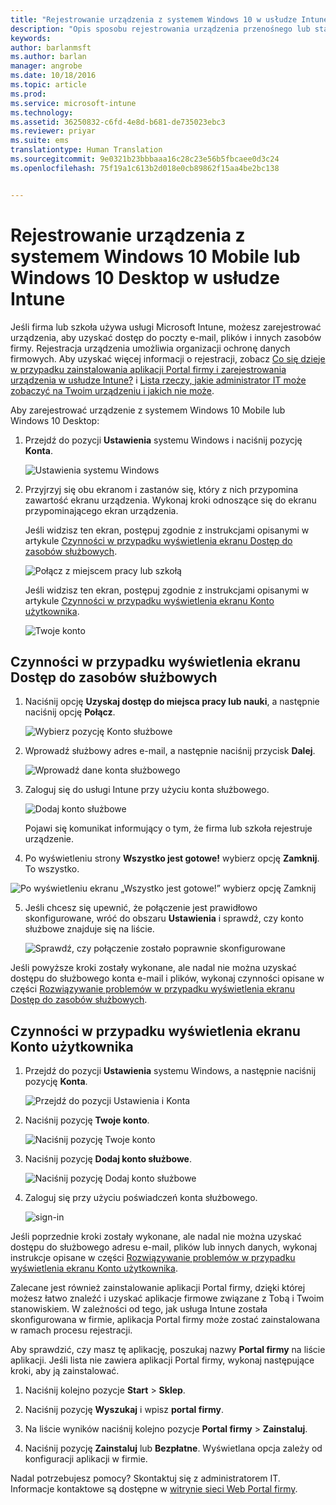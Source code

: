 ```yaml
---
title: "Rejestrowanie urządzenia z systemem Windows 10 w usłudze Intune | Microsoft Intune"
description: "Opis sposobu rejestrowania urządzenia przenośnego lub stacjonarnego z systemem Windows 10 w usłudze Intune"
keywords: 
author: barlanmsft
ms.author: barlan
manager: angrobe
ms.date: 10/18/2016
ms.topic: article
ms.prod: 
ms.service: microsoft-intune
ms.technology: 
ms.assetid: 36250832-c6fd-4e8d-b681-de735023ebc3
ms.reviewer: priyar
ms.suite: ems
translationtype: Human Translation
ms.sourcegitcommit: 9e0321b23bbbaaa16c28c23e56b5fbcaee0d3c24
ms.openlocfilehash: 75f19a1c613b2d018e0cb89862f15aa4be2bc138


---
```



# <a name="enroll-your-windows-10-mobile-or-windows-10-desktop-device-in-intune"></a>Rejestrowanie urządzenia z systemem Windows 10 Mobile lub Windows 10 Desktop w usłudze Intune

Jeśli firma lub szkoła używa usługi Microsoft Intune, możesz zarejestrować urządzenia, aby uzyskać dostęp do poczty e-mail, plików i innych zasobów firmy. Rejestracja urządzenia umożliwia organizacji ochronę danych firmowych. Aby uzyskać więcej informacji o rejestracji, zobacz [Co się dzieje w przypadku zainstalowania aplikacji Portal firmy i zarejestrowania urządzenia w usłudze Intune?](what-happens-if-you-install-the-company-portal-app-and-enroll-your-device-in-intune-windows.md) i [Lista rzeczy, jakie administrator IT może zobaczyć na Twoim urządzeniu i jakich nie może](what-can-your-it-administrator-see-when-you-enroll-your-device-in-intune-windows.md).


Aby zarejestrować urządzenie z systemem Windows 10 Mobile lub Windows 10 Desktop:

1.  Przejdź do pozycji **Ustawienia** systemu Windows i naciśnij pozycję **Konta**.

    ![Ustawienia systemu Windows](./media/w10-enroll-rs1-settings-accounts.png)

2.  Przyjrzyj się obu ekranom i zastanów się, który z nich przypomina zawartość ekranu urządzenia. Wykonaj kroki odnoszące się do ekranu przypominającego ekran urządzenia.

    Jeśli widzisz ten ekran, postępuj zgodnie z instrukcjami opisanymi w artykule [Czynności w przypadku wyświetlenia ekranu Dostęp do zasobów służbowych](#steps-to-follow-if-you-see-access-work-or-school).

    ![Połącz z miejscem pracy lub szkołą](./media/w10-enroll-rs1-connect-to-work-or-school.png)

    Jeśli widzisz ten ekran, postępuj zgodnie z instrukcjami opisanymi w artykule [Czynności w przypadku wyświetlenia ekranu Konto użytkownika](#steps-to-follow-if-you-see-your-account).

    ![Twoje konto](./media/w10-enroll-2-accounts-your-account.png)

## <a name="steps-to-follow-if-you-see-access-work-or-school"></a>Czynności w przypadku wyświetlenia ekranu Dostęp do zasobów służbowych

1.  Naciśnij opcję **Uzyskaj dostęp do miejsca pracy lub nauki**, a następnie naciśnij opcję **Połącz**.

    ![Wybierz pozycję Konto służbowe](./media/w10-enroll-rs1-connect-to-work-or-school.png)

2.  Wprowadź służbowy adres e-mail, a następnie naciśnij przycisk **Dalej**.

    ![Wprowadź dane konta służbowego](./media/w10-enroll-rs1-set-up-work-or-school-account.png)

3. Zaloguj się do usługi Intune przy użyciu konta służbowego.

    ![Dodaj konto służbowe](./media/w10-enroll-rs1-enter-your-credentials.png)

    Pojawi się komunikat informujący o tym, że firma lub szkoła rejestruje urządzenie.

4. Po wyświetleniu strony **Wszystko jest gotowe!** wybierz opcję **Zamknij**. To wszystko.

  ![Po wyświetleniu ekranu „Wszystko jest gotowe!” wybierz opcję Zamknij](./media/w10-enroll-rs1-youre-all-set.png)

5. Jeśli chcesz się upewnić, że połączenie jest prawidłowo skonfigurowane, wróć do obszaru **Ustawienia** i sprawdź, czy konto służbowe znajduje się na liście.

    ![Sprawdź, czy połączenie zostało poprawnie skonfigurowane](./media/w10-enroll-rs1-validate-successful-enrollment.png)

Jeśli powyższe kroki zostały wykonane, ale nadal nie można uzyskać dostępu do służbowego konta e-mail i plików, wykonaj czynności opisane w części [Rozwiązywanie problemów w przypadku wyświetlenia ekranu Dostęp do zasobów służbowych](troubleshoot-your-windows-10-device-windows.md#troubleshooting-steps-to-follow-if-you-see-access-work-or-school).


## <a name="steps-to-follow-if-you-see-your-account"></a>Czynności w przypadku wyświetlenia ekranu Konto użytkownika

1.  Przejdź do pozycji **Ustawienia** systemu Windows, a następnie naciśnij pozycję **Konta**.

    ![Przejdź do pozycji Ustawienia i Konta](./media/W10-enroll-1-settings-accounts.png)

2.  Naciśnij pozycję **Twoje konto**.

    ![Naciśnij pozycję Twoje konto](./media/W10-enroll-2-accounts-your-account.png)

3.  Naciśnij pozycję **Dodaj konto służbowe**.

    ![Naciśnij pozycję Dodaj konto służbowe](./media/w10-enroll-3-add-work-school-acct.png)

4.  Zaloguj się przy użyciu poświadczeń konta służbowego.

    ![sign-in](./media/W10-enroll-4-sign-in.png)

Jeśli poprzednie kroki zostały wykonane, ale nadal nie można uzyskać dostępu do służbowego adresu e-mail, plików lub innych danych, wykonaj instrukcje opisane w części [Rozwiązywanie problemów w przypadku wyświetlenia ekranu Konto użytkownika](troubleshoot-your-windows-10-device-windows.md#troubleshooting-steps-to-follow-if-you-see-your-account).

Zalecane jest również zainstalowanie aplikacji Portal firmy, dzięki której możesz łatwo znaleźć i uzyskać aplikacje firmowe związane z Tobą i Twoim stanowiskiem. W zależności od tego, jak usługa Intune została skonfigurowana w firmie, aplikacja Portal firmy może zostać zainstalowana w ramach procesu rejestracji.

Aby sprawdzić, czy masz tę aplikację, poszukaj nazwy **Portal firmy** na liście aplikacji. Jeśli lista nie zawiera aplikacji Portal firmy, wykonaj następujące kroki, aby ją zainstalować.

1.  Naciśnij kolejno pozycje **Start** &gt; **Sklep**.

2.  Naciśnij pozycję **Wyszukaj** i wpisz **portal firmy**.

3.  Na liście wyników naciśnij kolejno pozycje **Portal firmy** &gt; **Zainstaluj**.

4.  Naciśnij pozycję **Zainstaluj** lub **Bezpłatne**. Wyświetlana opcja zależy od konfiguracji aplikacji w firmie.

Nadal potrzebujesz pomocy? Skontaktuj się z administratorem IT. Informacje kontaktowe są dostępne w [witrynie sieci Web Portal firmy](http://portal.manage.microsoft.com).





<!--HONumber=Oct16_HO1-->


